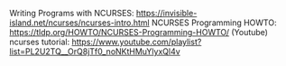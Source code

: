 Writing Programs with NCURSES: https://invisible-island.net/ncurses/ncurses-intro.html
NCURSES Programming HOWTO: https://tldp.org/HOWTO/NCURSES-Programming-HOWTO/
(Youtube) ncurses tutorial: https://www.youtube.com/playlist?list=PL2U2TQ__OrQ8jTf0_noNKtHMuYlyxQl4v
